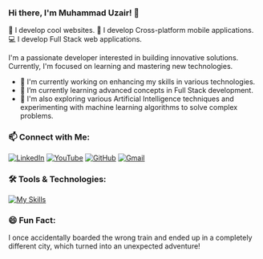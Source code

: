 ### Hi there, I'm Muhammad Uzair! 👋

🌟 I develop cool websites.
🚀 I develop Cross-platform mobile applications.
💻 I develop Full Stack web applications.

I'm a passionate developer interested in building innovative solutions. Currently, I'm focused on learning and mastering new technologies.

- 🔭 I'm currently working on enhancing my skills in various technologies.
- 🌱 I’m currently learning advanced concepts in Full Stack development.
- 🧠 I'm also exploring various Artificial Intelligence techniques and experimenting with machine learning algorithms to solve complex problems.

### 📫 Connect with Me:

[![LinkedIn](https://img.shields.io/badge/LinkedIn-Connect-blue)](https://www.linkedin.com/in/muhammad-uzair-858753259/)
[![YouTube](https://img.shields.io/badge/YouTube-Subscribe-red)](https://www.youtube.com/@CodeCraftingwithUzair)
[![GitHub](https://img.shields.io/badge/GitHub-Follow-blue)](https://github.com/mu2602659)
[![Gmail](https://img.shields.io/badge/Gmail-Contact-red)](mailto:mu2602659@gmail.com)

### 🛠️ Tools & Technologies:

[![My Skills](https://skillicons.dev/icons?i=html,css,js,react,nodejs,express,mongodb,firebase,python,django,reactnative,cpp,pycharm,java,kotlin,bootstrap)](https://skillicons.dev)

### 😄 Fun Fact:

I once accidentally boarded the wrong train and ended up in a completely different city, which turned into an unexpected adventure!

<!---
mu2602659/mu2602659 is a ✨ special ✨ repository because its `README.md` (this file) appears on your GitHub profile.
You can click the Preview link to take a look at your changes.
--->
